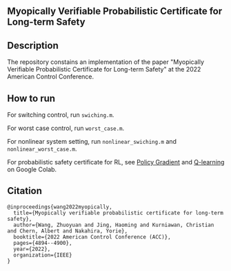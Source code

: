 ## Myopically Verifiable Probabilistic Certificate for Long-term Safety



## Description

The repository constains an implementation of the paper "Myopically Verifiable Probabilistic Certificate for Long-term Safety" at the 2022 American Control Conference.



## How to run

For switching control, run `swiching.m`.

For worst case control, run `worst_case.m`.

For nonlinear system setting, run `nonlinear_swiching.m` and `nonlinear_worst_case.m`.

For probabilistic safety certificate for RL, see [Policy Gradient](https://colab.research.google.com/drive/17tWsnQ4YerIJK1OWMM3z4wpx1uTHeH9a#scrollTo=SLGc9BvZwUFX) and [Q-learning](https://colab.research.google.com/drive/1ts6PVN3c94Q_9xlehk6OWhJEta64Ka4E#scrollTo=Hqb4naXbsfpt) on Google Colab.



## Citation

```biblitex
@inproceedings{wang2022myopically,
  title={Myopically verifiable probabilistic certificate for long-term safety},
  author={Wang, Zhuoyuan and Jing, Haoming and Kurniawan, Christian and Chern, Albert and Nakahira, Yorie},
  booktitle={2022 American Control Conference (ACC)},
  pages={4894--4900},
  year={2022},
  organization={IEEE}
}
```

